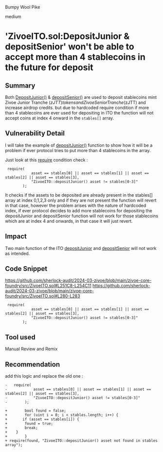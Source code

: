 Bumpy Wool Pike

medium

# 'ZivoeITO.sol:DepositJunior & depositSenior' won't be able to accept more than 4 stablecoins in the future for deposit

## Summary
Both [DepositJunior()](https://github.com/sherlock-audit/2024-03-zivoe/blob/main/zivoe-core-foundry/src/ZivoeITO.sol#L248C14-L271) & [depositSenior()](https://github.com/sherlock-audit/2024-03-zivoe/blob/main/zivoe-core-foundry/src/ZivoeITO.sol#L277-L298) are used to deposit stablecoins mint Zivoe Junior Tranche ($zJTT) tokens and Zivoe Senior Tranche ($zJTT) and increase airdrop credits. but due to hardcoded require condition if more than 4 stablecoins are ever used for depositing in ITO the function will not accept coins at index 4 onward in the `stables[]` array.
## Vulnerability Detail
I will take the example of [depositJunior()](https://github.com/sherlock-audit/2024-03-zivoe/blob/main/zivoe-core-foundry/src/ZivoeITO.sol#L248-L271) function to show how it will be a problem if ever protocol tries to put more than 4 stablecoins in the array.

Just look at this [require](https://github.com/sherlock-audit/2024-03-zivoe/blob/main/zivoe-core-foundry/src/ZivoeITO.sol#L251C8-L254C11) condition check :

```solidity
 require(
            asset == stables[0] || asset == stables[1] || asset == stables[2] || asset == stables[3],
            "ZivoeITO::depositJunior() asset != stables[0-3]"
        );
```
It checks if the assets to be deposited are already present in the stables[] array at index 0,1,2,3 only and if they are not present the function will revert in that case, however the problem arises with the nature of hardcoded index, if ever protocol decides to add more stablecoins for depositing the depositJunior and depositSenior function will not work for those stablecoins which are at index 4 and  onwards, in that case it will just revert.        
## Impact
Two main function of the ITO [depositJunior](https://github.com/sherlock-audit/2024-03-zivoe/blob/main/zivoe-core-foundry/src/ZivoeITO.sol#L248-L271) and [depositSenior](https://github.com/sherlock-audit/2024-03-zivoe/blob/main/zivoe-core-foundry/src/ZivoeITO.sol#L277-L298) will not work as intended.
## Code Snippet
https://github.com/sherlock-audit/2024-03-zivoe/blob/main/zivoe-core-foundry/src/ZivoeITO.sol#L251C8-L254C11
https://github.com/sherlock-audit/2024-03-zivoe/blob/main/zivoe-core-foundry/src/ZivoeITO.sol#L280-L283

```solidity
 require(
            asset == stables[0] || asset == stables[1] || asset == stables[2] || asset == stables[3],
            "ZivoeITO::depositJunior() asset != stables[0-3]"
        );
```        
## Tool used

Manual Review and Remix

## Recommendation
add this logic and replace the old one :

```solidity
-   require(
-            asset == stables[0] || asset == stables[1] || asset == stables[2] || asset == stables[3],
-            "ZivoeITO::depositJunior() asset != stables[0-3]"
-        );

+        bool found = false;
+        for (uint i = 0; i < stables.length; i++) {
+       if (asset == stables[i]) {
+        found = true;
+        break;
+    }
+        }
+ require(found, "ZivoeITO::depositJunior() asset not found in stables array");
```
